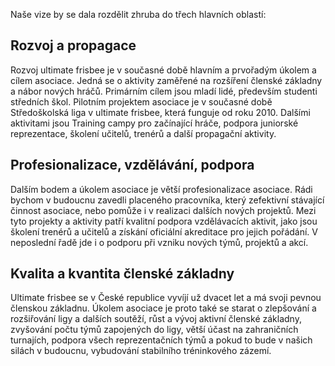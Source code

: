 Naše vize by se dala rozdělit zhruba do třech hlavních oblastí:

## Rozvoj a propagace

Rozvoj ultimate frisbee je v současné době hlavním a prvořadým úkolem a cílem asociace. Jedná se o aktivity zaměřené na rozšíření členské základny a nábor nových hráčů. Primárním cílem jsou mladí lidé, především studenti středních škol. Pilotním projektem asociace je v současné době Středoškolská liga v ultimate frisbee, která funguje od roku 2010. Dalšími aktivitami jsou Training campy pro začínající hráče, podpora juniorské reprezentace, školení učitelů, trenérů a další propagační aktivity.

## Profesionalizace, vzdělávání, podpora

Dalším bodem a úkolem asociace je větší profesionalizace asociace. Rádi bychom v budoucnu zavedli placeného pracovníka, který zefektivní stávající činnost asociace, nebo pomůže i v realizaci dalších nových projektů. Mezi tyto projekty a aktivity patří kvalitní podpora vzdělávacích aktivit, jako jsou školení trenérů a učitelů a získání oficiální akreditace pro jejich pořádání. V neposlední řadě jde i o podporu při vzniku nových týmů, projektů a akcí.

## Kvalita a kvantita členské základny 

Ultimate frisbee se v České republice vyvíjí už dvacet let a má svoji pevnou členskou základnu. Úkolem asociace je proto také se starat o zlepšování a rozšiřování ligy a dalších soutěží, růst a vývoj aktivní členské základny, zvyšování počtu týmů zapojených do ligy, větší účast na zahraničních turnajích, podpora všech reprezentačních týmů a pokud to bude v našich silách v budoucnu, vybudování stabilního tréninkového zázemí.
